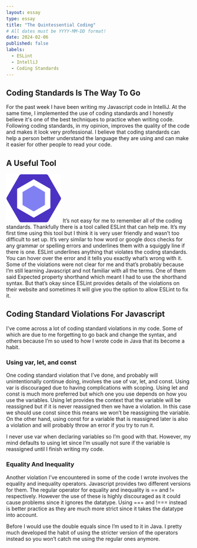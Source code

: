 ```yaml
---
layout: essay
type: essay
title: "The Quintessential Coding"
# All dates must be YYYY-MM-DD format!
date: 2024-02-06
published: false
labels:
  - ESLint
  - IntelliJ
  - Coding Standards
---
```

## Coding Standards Is The Way To Go

For the past week I have been writing my Javascript code in IntelliJ. At the same time, I implemented the use of coding standards and I honestly believe it's one of the best techniques to practice when writing code. Following coding standards, in my opinion, improves the quality of the code and makes it look very professional. I believe that coding standards can help a person better understand the language they are using and can make it easier for other people to read your code. 

## A Useful Tool

<img width="150px"
     class="rounded float-start pe-4"
     src="/img/ESLint_logo.svg.png" >
It’s not easy for me to remember all of the coding standards. Thankfully there is a tool called ESLint that can help me. It’s my first time using this tool but I think it is very user friendly and wasn’t too difficult to set up. It’s very similar to how word or google docs checks for any grammar or spelling errors and underlines them with a squiggly line if there is one. ESLint underlines anything that violates the coding standards. You can hover over the error and it tells you exactly what’s wrong with it. Some of the violations were not clear for me and that’s probably because I’m still learning Javascript and not familiar with all the terms. One of them said Expected property shorthand which meant I had to use the shorthand syntax. But that’s okay since ESLint provides details of the violations on their website and sometimes It will give you the option to allow ESLint to fix it.

## Coding Standard Violations For Javascript

I've come across a lot of coding standard violations in my code. Some of which are due to me forgetting to go back and change the syntax, and others because I’m so used to how I wrote code in Java that its become a habit.

### Using var, let, and const
	
One coding standard violation that I’ve done, and probably will unintentionally continue doing, involves the use of var, let, and const. Using var is discouraged due to having complications with scoping. Using let and const is much more preferred but which one you use depends on how you use the variables. Using let provides the context that the variable will be reassigned but if it is never reassigned then we have a violation. In this case we should use const since this means we won’t be reassigning the variable. On the other hand, using const for a variable that is reassigned later is also a violation and will probably throw an error if you try to run it.

I never use var when declaring variables so I’m good with that. However, my mind defaults to using let since I’m usually not sure if the variable is reassigned until I finish writing my code.

### Equality And Inequality
Another violation I’ve encountered in some of the code I wrote involves the equality and inequality operators. Javascript provides two different versions for them. The regular operator for equality and inequality is == and != respectively. However the use of these is highly discouraged as it could cause problems since it ignores the datatype. Using === and !=== instead is better practice as they are much more strict since it takes the datatype into account. 

Before I would use the double equals since I’m used to it in Java. I pretty much developed the habit of using the stricter version of the operators instead so you won’t catch me using the regular ones anymore.

